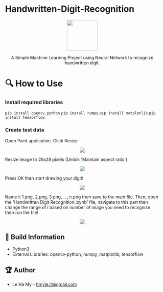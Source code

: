 # Handwritten-Digit-Recognition
<p align="center">
  <img width="100" src="https://github.com/hmyle/Handwritten-Digit-Recognition/assets/116583355/61fd7acd-c89d-4fd1-bca9-101093a5afdb">
</p>


<p align="center">A Simple Machine Learning Project using Neural Network to recognize handwritten digit.</p>

# 🔍 How to Use
### Install required libraries
```pip install opencv.python```
```pip install numpy```
```pip install matplotlib```
```pip install tensorflow```

### Create test data
Open Paint application. Click Resize
<p align="center">
  <img src="https://github.com/hmyle/Handwritten-Digit-Recognition/assets/116583355/cd764ce7-01dc-4f85-a981-e36d745715ed">
</p>

Resize image to 28x28 pixels (Untick 'Maintain aspect ratio')
<p align="center">
  <img src="https://github.com/hmyle/Handwritten-Digit-Recognition/assets/116583355/05e24ea5-5236-4128-9beb-c76ba4d44588">
</p>

Press OK then start drawing your digit!
<p align="center">
  <img src="https://github.com/hmyle/Handwritten-Digit-Recognition/assets/116583355/105f8592-4dd3-4993-9a73-a3d876ffa079">
</p>


Name it 1.png, 2.png, 3.png, ..., n.png then save to the main file. Then, open the 'Handwritten Digit Recognition.ipynb' file, navigate to this part then change the range of i based on number of image you need to recognize then run the file!
<p align="center">
  <img src="https://github.com/hmyle/Handwritten-Digit-Recognition/assets/116583355/4bfed4d6-d647-4550-8d4c-f0ac863d82ce">
</p>

## 🔧 Build Information
 - Python3
 - External Libraries: opencv-python, numpy, matplotlib, tensorflow

## 🏆 Author
- Le Ha My  - hmyle.it@gmail.com

